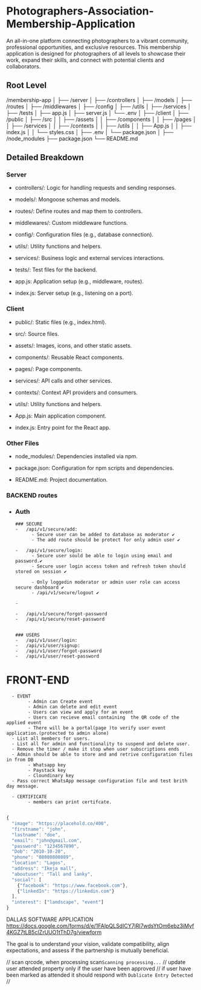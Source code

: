 # Photographers-Association-Membership-Application

An all-in-one platform connecting photographers to a vibrant community, professional opportunities, and exclusive resources. This membership application is designed for photographers of all levels to showcase their work, expand their skills, and connect with potential clients and collaborators.

## Root Level

/membership-app
│
├── /server
│ ├── /controllers
│ ├── /models
│ ├── /routes
│ ├── /middlewares
│ ├── /config
│ ├── /utils
│ ├── /services
│ ├── /tests
│ ├── app.js
│ ├── server.js
│ └── .env
│
├── /client
│ ├── /public
│ ├── /src
│ │ ├── /assets
│ │ ├── /components
│ │ ├── /pages
│ │ ├── /services
│ │ ├── /contexts
│ │ ├── /utils
│ │ ├── App.js
│ │ ├── index.js
│ │ └── styles.css
│ ├── .env
│ └── package.json
│
├── /node_modules
├── package.json
└── README.md

## Detailed Breakdown

### Server

- controllers/: Logic for handling requests and sending responses.

- models/: Mongoose schemas and models.

- routes/: Define routes and map them to controllers.

- middlewares/: Custom middleware functions.

- config/: Configuration files (e.g., database connection).

- utils/: Utility functions and helpers.

- services/: Business logic and external services interactions.

- tests/: Test files for the backend.

- app.js: Application setup (e.g., middleware, routes).

- index.js: Server setup (e.g., listening on a port).

### Client

- public/: Static files (e.g., index.html).

- src/: Source files.

- assets/: Images, icons, and other static assets.

- components/: Reusable React components.

- pages/: Page components.

- services/: API calls and other services.

- contexts/: Context API providers and consumers.

- utils/: Utility functions and helpers.

- App.js: Main application component.

- index.js: Entry point for the React app.

### Other Files

- node_modules/: Dependencies installed via npm.

- package.json: Configuration for npm scripts and dependencies.

- README.md: Project documentation.

### BACKEND routes

- ### Auth

      ### SECURE
      -   /api/v1/secure/add:
            - Secure user can be added to database as moderator ✔️
            - The add route should be protect for only admin user ✔️

      -   /api/v1/secure/login:
            - Secure user sould be able to login using email and password.✔️
            - Secure user login access token and refresh token should stored on session ✔️

            - Only loggedin moderator or admin user role can access secure dashboard ✔️
            - /api/v1/secure/logout ✔️

      -

      -   /api/v1/secure/forgot-password
      -   /api/v1/secure/reset-password


      ### USERS
      -   /api/v1/user/login:
      -   /api/v1/user/signup:
      -   /api/v1/user/forgot-password
      -   /api/v1/user/reset-password

# FRONT-END

      - EVENT
            - Admin can Create event
            - Admin can delete and edit event
            - Users can view and apply for an event
            - Users can recieve email containing  the QR code of the applied event
            - There will be a portal(page )to verify user event application.(protected to admin alone)
      - List all members for users.
      - List all for admin and functionality to suspend and delete user.
      - Remove the timer / make it stop when user subscriptions ends
      - Admin should be able to store and and retrive configuration files in from DB
            - Whatsapp key
            - Paystack key
            - Cloundinary key
      - Pass correct WhatsApp message configuration file and test brith day message.

      - CERTIFICATE
            - members can print certifcate.

<!-- https://www.linkedin.com/pulse/software-testing-101-beginners-guide-types-techniques-wgphc/ -->

```js

{
  "image": "https://placehold.co/400",
  "firstname": "john",
  "lastname": "doe",
  "email": "john@gmail.com",
  "password": "1234567890",
  "Dob": "2010-10-20",
  "phone": "08080808089",
  "location": "Lagos",
  "address": "Ikeja mall",
  "aboutuser": "Tall and lanky",
  "social": [
    {"facebook": "https://www.facebook.com"},
    {"linkedIn": "https://linkedin.com"}
  ],
  "interest": ["landscape", "event"]
}

```

DALLAS SOFTWARE APPLICATION
https://docs.google.com/forms/d/e/1FAIpQLSdICY7jRl7wdsYtOm6ebz3iMyf4KGZ7tLB5cIZrUUO1tThD7g/viewform

The goal is to understand your vision, validate compatibility, align expectations, and assess if the partnership is mutually beneficial.

// scan qrcode, when processing scan`Scanning processing...`
// update user attended property only if the user have been approved
// if user have been marked as attended it should respond with `Dublicate Entry Detected`
//
